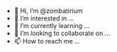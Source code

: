 - 👋 Hi, I’m @zombatirium
- 👀 I’m interested in ...
- 🌱 I’m currently learning ...
- 💞️ I’m looking to collaborate on ...
- 📫 How to reach me ...

<!---
zombatirium/zombatirium is a ✨ special ✨ repository because its `README.md` (this file) appears on your GitHub profile.
You can click the Preview link to take a look at your changes.
--->
